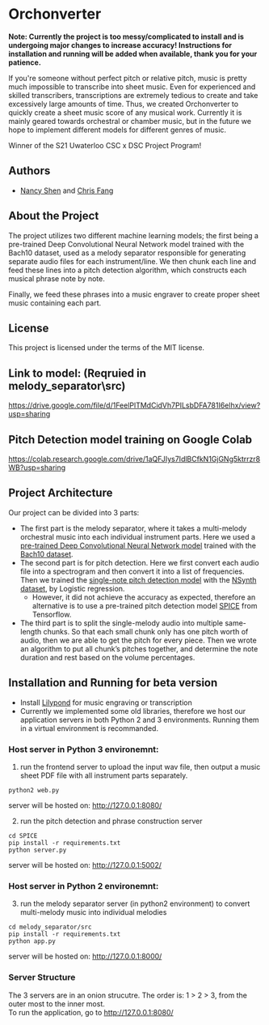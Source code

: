 # Orchonverter
**Note: Currently the project is too messy/complicated to install and is undergoing major changes to increase accuracy! Instructions for installation and running will be added when available, thank you for your patience.**

If you're someone without perfect pitch or relative pitch, music is pretty much impossible to transcribe into sheet music. Even for experienced and skilled transcribers, transcriptions are extremely tedious to create and take excessively large amounts of time. Thus, we created Orchonverter to quickly create a sheet music score of any musical work. Currently it is mainly geared towards orchestral or chamber music, but in the future we hope to implement different models for different genres of music.

Winner of the S21 Uwaterloo CSC x DSC Project Program!

## Authors
* [Nancy Shen](https://github.com/nancyluyishen) and [Chris Fang](https://github.com/AntiChange)


## About the Project
The project utilizes two different machine learning models; the first being a pre-trained Deep Convolutional Neural Network model trained with the Bach10 dataset, used as a melody separator responsible for generating separate audio files for each instrument/line. We then chunk each line and feed these lines into a pitch detection algorithm, which constructs each musical phrase note by note. 

Finally, we feed these phrases into a music engraver to create proper sheet music containing each part.

## License
This project is licensed under the terms of the MIT license.

## Link to model: (Reqruied in melody_separator\src\)
https://drive.google.com/file/d/1FeelPlTMdCidVh7PILsbDFA781I6elhx/view?usp=sharing

## Pitch Detection model training on Google Colab
https://colab.research.google.com/drive/1aQFJIys7IdlBCfkN1GjGNg5ktrrzr8WB?usp=sharing


## Project Architecture
Our project can be divided into 3 parts: 
- The first part is the melody separator, where it takes a multi-melody orchestral music into each individual instrument parts. Here we used a [pre-trained Deep Convolutional Neural Network model](https://github.com/MTG/DeepConvSep) trained with the [Bach10 dataset](https://interactiveaudiolab.github.io/).
- The second part is for pitch detection. Here we first convert each audio file into a spectrogram and then convert it into a list of frequencies. Then we trained the [single-note pitch detection model](https://colab.research.google.com/drive/1aQFJIys7IdlBCfkN1GjGNg5ktrrzr8WB?usp=sharing) with the [NSynth dataset](https://magenta.tensorflow.org/datasets/nsynth), by Logistic regression.
  - However, it did not achieve the accuracy as expected, therefore an alternative is to use a pre-trained pitch detection model [SPICE](https://www.tensorflow.org/hub/tutorials/spice) from Tensorflow.  
- The third part is to split the single-melody audio into multiple same-length chunks. So that each small chunk only has one pitch worth of audio, then we are able to get the pitch for every piece. Then we wrote an algorithm to put all chunk’s pitches together, and determine the note duration and rest based on the volume percentages.

## Installation and Running for beta version
- Install [Lilypond](http://lilypond.org/download.html) for music engraving or transcription
- Currently we implemented some old libraries, therefore we host our application servers in both Python 2 and 3 environments. Running them in a virtual environment is recommanded.
### Host server in Python 3 environemnt:
1. run the frontend server to upload the input wav file, then output a music sheet PDF file with all instrument parts separately.
```
python2 web.py
```
server will be hosted on: http://127.0.0.1:8080/

2. run the pitch detection and phrase construction server
```
cd SPICE
pip install -r requirements.txt
python server.py
```
server will be hosted on: http://127.0.0.1:5002/

### Host server in Python 2 environemnt:
3. run the melody separator server (in python2 environment) to convert multi-melody music into individual melodies
```
cd melody_separator/src
pip install -r requirements.txt
python app.py
```
server will be hosted on: http://127.0.0.1:8000/

### Server Structure
The 3 servers are in an onion strucutre. The order is: 1 > 2 > 3, from the outer most to the inner most.
<br />To run the application, go to http://127.0.0.1:8080/
